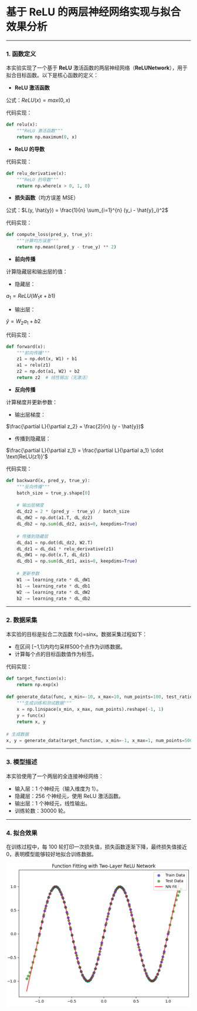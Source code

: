 # 基于 ReLU 的两层神经网络实现与拟合效果分析

------

### 1. 函数定义

本实验实现了一个基于 **ReLU** 激活函数的两层神经网络（**ReLUNetwork**），用于拟合目标函数。以下是核心函数的定义：

- **ReLU 激活函数**

公式：$ReLU(x)=max(0,x)$

代码实现：

```python
def relu(x):
    """ReLU 激活函数"""
    return np.maximum(0, x)
```

- **ReLU 的导数**

代码实现：

```python
def relu_derivative(x):
    """ReLU 的导数"""
    return np.where(x > 0, 1, 0)
```

- **损失函数**（均方误差 MSE）

公式：$L(y, \hat{y}) = \frac{1}{n} \sum_{i=1}^{n} (y_i - \hat{y}_i)^2$

代码实现：

```python
def compute_loss(pred_y, true_y):
    """计算均方误差"""
    return np.mean((pred_y - true_y) ** 2)
```

- **前向传播**

计算隐藏层和输出层的值：

- 隐藏层：

$a_1=ReLU(W_1x+b1)$

- 输出层：

$\hat{y}=W_2a_1+b2$

代码实现：

```python
def forward(x):
    """前向传播"""
    z1 = np.dot(x, W1) + b1
    a1 = relu(z1)
    z2 = np.dot(a1, W2) + b2
    return z2  # 线性输出（无激活）
```

- **反向传播**

计算梯度并更新参数：

- 输出层梯度：

$\frac{\partial L}{\partial z_2} = \frac{2}{n} (y - \hat{y})$

- 传播到隐藏层：

$\frac{\partial L}{\partial z_1} = \frac{\partial L}{\partial a_1} \cdot \text{ReLU(z1)}'$

代码实现：

```python
def backward(x, pred_y, true_y):
    """反向传播"""
    batch_size = true_y.shape[0]
    
    # 输出层梯度
    dL_dz2 = 2 * (pred_y - true_y) / batch_size
    dL_dW2 = np.dot(a1.T, dL_dz2)
    dL_db2 = np.sum(dL_dz2, axis=0, keepdims=True)

    # 传播到隐藏层
    dL_da1 = np.dot(dL_dz2, W2.T)
    dL_dz1 = dL_da1 * relu_derivative(z1)
    dL_dW1 = np.dot(x.T, dL_dz1)
    dL_db1 = np.sum(dL_dz1, axis=0, keepdims=True)

    # 更新参数
    W1 -= learning_rate * dL_dW1
    b1 -= learning_rate * dL_db1
    W2 -= learning_rate * dL_dW2
    b2 -= learning_rate * dL_db2
```

------

### 2. 数据采集

本实验的目标是拟合二次函数 f(x)=sinx。数据采集过程如下：

- 在区间 [−1,1]内均匀采样500个点作为训练数据。
- 计算每个点的目标函数值作为标签。

代码实现：

```python
def target_function(x):
    return np.exp(x)

def generate_data(func, x_min=-10, x_max=10, num_points=100, test_ratio=0.2, normalize=True):
    """生成训练和测试数据"""
    x = np.linspace(x_min, x_max, num_points).reshape(-1, 1)
    y = func(x)
    return x, y

# 生成数据
x, y = generate_data(target_function, x_min=-1, x_max=1, num_points=500)
```

------

### 3. 模型描述

本实验使用了一个两层的全连接神经网络：

- 输入层：1 个神经元（输入维度为 1）。
- 隐藏层：256 个神经元，使用 ReLU 激活函数。
- 输出层：1 个神经元，线性输出。
- 训练轮数：30000 轮。

------

### 4. 拟合效果

在训练过程中，每 100 轮打印一次损失值，损失函数逐渐下降，最终损失值接近 0，表明模型能够较好地拟合训练数据。

![Figure1.png](Figure1.png)
